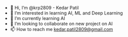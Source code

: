 - 👋 Hi, I’m @krp2809 - Kedar Patil
- 👀 I’m interested in learning AI, ML and Deep Learning  
- 🌱 I’m currently learning AI
- 💞️ I’m looking to collaborate on new project on AI
- 📫 How to reach me kedar.patil2809@gmail.com

<!---
krp2809/krp2809 is a ✨ special ✨ repository because its `README.md` (this file) appears on your GitHub profile.
You can click the Preview link to take a look at your changes.
--->
